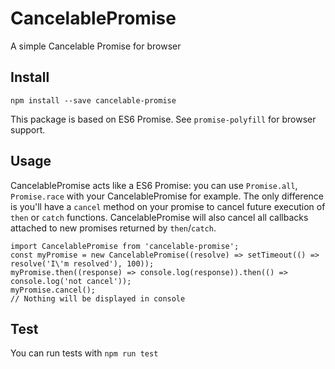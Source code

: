 # CancelablePromise

A simple Cancelable Promise for browser

## Install

```
npm install --save cancelable-promise
```

This package is based on ES6 Promise. See `promise-polyfill` for browser support.

## Usage

CancelablePromise acts like a ES6 Promise: you can use `Promise.all`, `Promise.race` with your CancelablePromise for example. The only difference is you'll have a `cancel` method on your promise to cancel future execution of `then` or `catch` functions. CancelablePromise will also cancel all callbacks attached to new promises returned by `then`/`catch`.

```
import CancelablePromise from 'cancelable-promise';
const myPromise = new CancelablePromise((resolve) => setTimeout(() => resolve('I\'m resolved'), 100));
myPromise.then((response) => console.log(response)).then(() => console.log('not cancel'));
myPromise.cancel();
// Nothing will be displayed in console
```

## Test

You can run tests with `npm run test`

